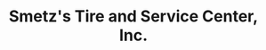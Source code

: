 ---
title: "Smetz's Tire and Service Center, Inc."
url: /ashland/smetzs-tire-and-service-center-inc/
shop: Autowerkstatt
---